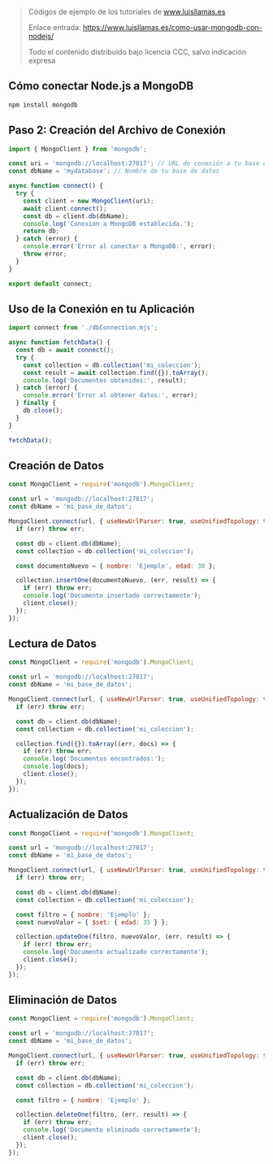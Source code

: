 > Códigos de ejemplo de los tutoriales de www.luisllamas.es
>
> Enlace entrada: https://www.luisllamas.es/como-usar-mongodb-con-nodejs/
>
> Todo el contenido distribuido bajo licencia CCC, salvo indicación expresa

## Cómo conectar Node.js a MongoDB
```bash
npm install mongodb
```


## Paso 2: Creación del Archivo de Conexión
```javascript
import { MongoClient } from 'mongodb';

const uri = 'mongodb://localhost:27017'; // URL de conexión a tu base de datos
const dbName = 'mydatabase'; // Nombre de tu base de datos

async function connect() {
  try {
    const client = new MongoClient(uri);
    await client.connect();
    const db = client.db(dbName);
    console.log('Conexión a MongoDB establecida.');
    return db;
  } catch (error) {
    console.error('Error al conectar a MongoDB:', error);
    throw error;
  }
}

export default connect;
```


## Uso de la Conexión en tu Aplicación
```javascript
import connect from './dbConnection.mjs';

async function fetchData() {
  const db = await connect();
  try {
    const collection = db.collection('mi_coleccion');
    const result = await collection.find({}).toArray();
    console.log('Documentos obtenidos:', result);
  } catch (error) {
    console.error('Error al obtener datos:', error);
  } finally {
    db.close();
  }
}

fetchData();
```


## Creación de Datos
```javascript
const MongoClient = require('mongodb').MongoClient;

const url = 'mongodb://localhost:27017';
const dbName = 'mi_base_de_datos';

MongoClient.connect(url, { useNewUrlParser: true, useUnifiedTopology: true }, (err, client) => {
  if (err) throw err;

  const db = client.db(dbName);
  const collection = db.collection('mi_coleccion');

  const documentoNuevo = { nombre: 'Ejemplo', edad: 30 };

  collection.insertOne(documentoNuevo, (err, result) => {
    if (err) throw err;
    console.log('Documento insertado correctamente');
    client.close();
  });
});
```


## Lectura de Datos
```javascript
const MongoClient = require('mongodb').MongoClient;

const url = 'mongodb://localhost:27017';
const dbName = 'mi_base_de_datos';

MongoClient.connect(url, { useNewUrlParser: true, useUnifiedTopology: true }, (err, client) => {
  if (err) throw err;

  const db = client.db(dbName);
  const collection = db.collection('mi_coleccion');

  collection.find({}).toArray((err, docs) => {
    if (err) throw err;
    console.log('Documentos encontrados:');
    console.log(docs);
    client.close();
  });
});
```


## Actualización de Datos
```javascript
const MongoClient = require('mongodb').MongoClient;

const url = 'mongodb://localhost:27017';
const dbName = 'mi_base_de_datos';

MongoClient.connect(url, { useNewUrlParser: true, useUnifiedTopology: true }, (err, client) => {
  if (err) throw err;

  const db = client.db(dbName);
  const collection = db.collection('mi_coleccion');

  const filtro = { nombre: 'Ejemplo' };
  const nuevoValor = { $set: { edad: 35 } };

  collection.updateOne(filtro, nuevoValor, (err, result) => {
    if (err) throw err;
    console.log('Documento actualizado correctamente');
    client.close();
  });
});
```


## Eliminación de Datos
```javascript
const MongoClient = require('mongodb').MongoClient;

const url = 'mongodb://localhost:27017';
const dbName = 'mi_base_de_datos';

MongoClient.connect(url, { useNewUrlParser: true, useUnifiedTopology: true }, (err, client) => {
  if (err) throw err;

  const db = client.db(dbName);
  const collection = db.collection('mi_coleccion');

  const filtro = { nombre: 'Ejemplo' };

  collection.deleteOne(filtro, (err, result) => {
    if (err) throw err;
    console.log('Documento eliminado correctamente');
    client.close();
  });
});
```


